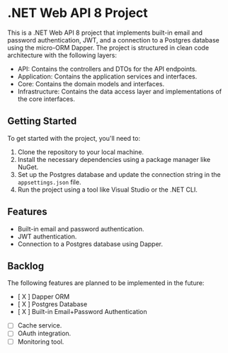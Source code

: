 # .NET Web API 8 Project

This is a .NET Web API 8 project that implements built-in email and password authentication, JWT, and a connection to a Postgres database using the micro-ORM Dapper. The project is structured in clean code architecture with the following layers:

- API: Contains the controllers and DTOs for the API endpoints.
- Application: Contains the application services and interfaces.
- Core: Contains the domain models and interfaces.
- Infrastructure: Contains the data access layer and implementations of the core interfaces.

## Getting Started

To get started with the project, you'll need to:

1. Clone the repository to your local machine.
2. Install the necessary dependencies using a package manager like NuGet.
3. Set up the Postgres database and update the connection string in the `appsettings.json` file.
4. Run the project using a tool like Visual Studio or the .NET CLI.

## Features

- Built-in email and password authentication.
- JWT authentication.
- Connection to a Postgres database using Dapper.

## Backlog

The following features are planned to be implemented in the future:

- [ X ] Dapper ORM
- [ X ] Postgres Database
- [ X ] Built-in Email+Password Authentication
- [ ] Cache service.
- [ ] OAuth integration.
- [ ] Monitoring tool.
